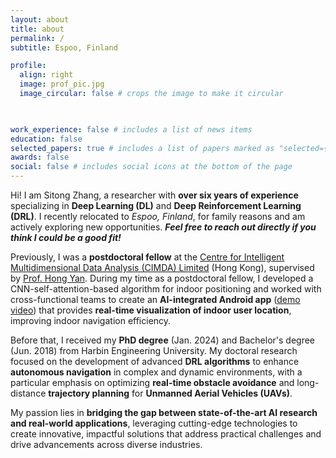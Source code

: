 ```yaml
---
layout: about
title: about
permalink: /
subtitle: Espoo, Finland

profile:
  align: right
  image: prof_pic.jpg
  image_circular: false # crops the image to make it circular

    

work_experience: false # includes a list of news items
education: false
selected_papers: true # includes a list of papers marked as "selected={true}"
awards: false
social: false # includes social icons at the bottom of the page
---
```



Hi! I am Sitong Zhang, a researcher with **over six years of experience** specializing in **Deep Learning (DL)** and **Deep Reinforcement Learning (DRL)**. I recently relocated to *Espoo, Finland*, for family reasons and am actively exploring new opportunities. ***Feel free to reach out directly if you think I could be a good fit!***

Previously, I was a **postdoctoral fellow** at the [Centre for Intelligent Multidimensional Data Analysis (CIMDA) Limited](https://www.innocimda.com/index.html) (Hong Kong), supervised by [Prof. Hong Yan](https://www.ee.cityu.edu.hk/~hpyan/). 
During my time as a postdoctoral fellow, I developed a CNN-self-attention-based algorithm for indoor positioning and worked with cross-functional teams to create an **AI-integrated Android app** ([demo video](https://youtu.be/-vnb9UGy3qE?si=u0UfoA5vNOybk84e)) that provides **real-time visualization of indoor user location**, improving indoor navigation efficiency. 

Before that, I received my **PhD degree** (Jan. 2024) and Bachelor's degree (Jun. 2018) from Harbin Engineering University. 
My doctoral research focused on the development of advanced **DRL algorithms** to enhance **autonomous navigation** in complex and dynamic environments, with a particular emphasis on optimizing **real-time obstacle avoidance** and long-distance **trajectory planning** for **Unmanned Aerial Vehicles (UAVs)**. 

My passion lies in **bridging the gap between state-of-the-art AI research and real-world applications**, leveraging cutting-edge technologies to create innovative, impactful solutions that address practical challenges and drive advancements across diverse industries.
